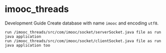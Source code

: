# imooc_threads

Development Guide
Create database with name ``imooc`` and encoding ``utf8``.

```
run /imooc_threads/src/com/imooc/socket/serverSocket.java file as run java application
run /imooc_threads/src/com/imooc/socket/clientSocket.java file as run java application too
```
